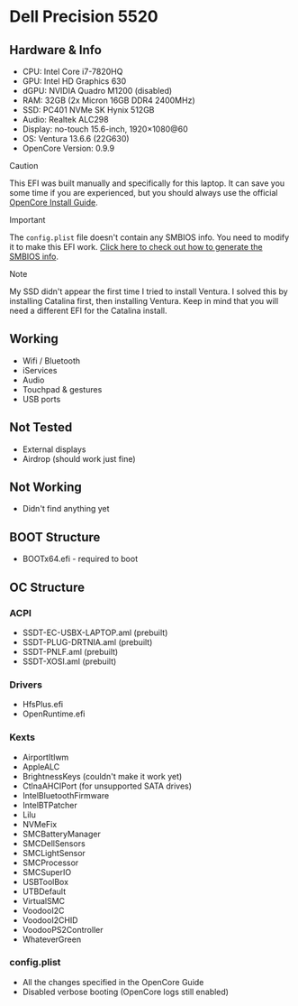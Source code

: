 # Dell Precision 5520
## Hardware & Info
- CPU: Intel Core i7-7820HQ
- GPU: Intel HD Graphics 630
- dGPU: NVIDIA Quadro M1200 (disabled)
- RAM: 32GB (2x Micron 16GB DDR4 2400MHz)
- SSD: PC401 NVMe SK Hynix 512GB
- Audio: Realtek ALC298
- Display: no-touch 15.6-inch, 1920×1080@60
- OS: Ventura 13.6.6 (22G630)
- OpenCore Version: 0.9.9


>[!CAUTION]
> This EFI was built manually and specifically for this laptop. It can save you some time if you are experienced, but you should always use the official [OpenCore Install Guide](https://dortania.github.io/OpenCore-Install-Guide/).

>[!IMPORTANT]
> The `config.plist` file doesn't contain any SMBIOS info. You need to modify it to make this EFI work.
> [Click here to check out how to generate the SMBIOS info](https://dortania.github.io/OpenCore-Install-Guide/config-laptop.plist/coffee-lake.html#platforminfo).

>[!NOTE]
> My SSD didn't appear the first time I tried to install Ventura. I solved this by installing Catalina first, then installing Ventura. Keep in mind that you will need a different EFI for the Catalina install.

## Working
- Wifi / Bluetooth
- iServices
- Audio
- Touchpad & gestures
- USB ports

## Not Tested
- External displays
- Airdrop (should work just fine)

## Not Working
- Didn't find anything yet

## BOOT Structure
- BOOTx64.efi - required to boot

## OC Structure
### ACPI
- SSDT-EC-USBX-LAPTOP.aml (prebuilt)
- SSDT-PLUG-DRTNIA.aml (prebuilt)
- SSDT-PNLF.aml (prebuilt)
- SSDT-XOSI.aml (prebuilt)

### Drivers
- HfsPlus.efi
- OpenRuntime.efi

### Kexts
- AirportItlwm
- AppleALC
- BrightnessKeys (couldn't make it work yet)
- CtlnaAHCIPort (for unsupported SATA drives)
- IntelBluetoothFirmware
- IntelBTPatcher
- Lilu
- NVMeFix
- SMCBatteryManager
- SMCDellSensors
- SMCLightSensor
- SMCProcessor
- SMCSuperIO
- USBToolBox
- UTBDefault
- VirtualSMC
- VoodooI2C
- VoodooI2CHID
- VoodooPS2Controller
- WhateverGreen

### config.plist
- All the changes specified in the OpenCore Guide
- Disabled verbose booting (OpenCore logs still enabled)
